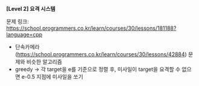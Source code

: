 **[Level 2] 요격 시스템**

문제 링크: https://school.programmers.co.kr/learn/courses/30/lessons/181188?language=cpp

* 단속카메라(https://school.programmers.co.kr/learn/courses/30/lessons/42884) 문제와 비슷한 알고리즘
* greedy -> 각 target을 e를 기준으로 정렬 후, 미사일이 target을 요격할 수 없으면 e-0.5 지점에 미사일을 쏘기
